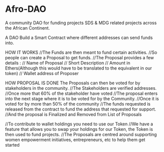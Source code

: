 # Afro-DAO
A community DAO for funding projects SDS &amp; MDG related projects across the African Continent.

A DAO
Build a Smart Contract where different addresses can send funds into.

HOW IT WORKS
//The Funds are then meant to fund certain activities.
//So people can create a Proposal to get funds.
//The Proposal provides a few details :
//	Name of Proposal
//	Short Description
//	Amount in Ethers(Although this would have to be translated to the equivalent in our token)
//	Wallet address of Proposer

HOW PROPOSAL IS DONE
The Proposals can then be voted for by stakeholders in the community.
//The Stakeholders are verified addresses.
//Once more that 60% of the stakeholder have voted
//The proposal enters into the next stage where it is to be voted for by the Community.
//Once it is voted for by more than 50% of the community
//The funds requested is released from the contract to fund the address that requested for support.
//And the proposal is Finalized and Removed from List of Proposals

//To contribute to wallet holdings you need to use our Token
//We have a feature that allows you to swap your holdings for our Token, the Token is then used to fund projects.
//The Proposals are centred around supporting women empowerment initiatives, entrepreneurs, etc to help them get started


